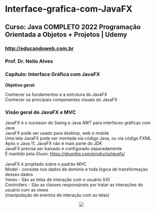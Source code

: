 
# Interface-grafica-com-JavaFX

## Curso: Java COMPLETO 2022 Programação Orientada a Objetos + Projetos | Udemy

### http://educandoweb.com.br<br>
### Prof. Dr. Nelio Alves<br>
### Capítulo: Interface Gráfica com JavaFX <br>

<b>Objetivo geral:</b>

 Conhecer os fundamentos e a estrutura do JavaFX<br>
 Conhecer os principais componentes visuais do JavaFX<br>

### Visão geral do JavaFX e MVC

JavaFX é o sucessor do Swing e Java AWT para interfaces gráficas com Java<br> 
JavaFX pode ser usado para desktop, web e mobile <br>
Uma tela JavaFX pode ser montada via código Java, ou via código FXML<br>
Após o Java 11, JavaFX não é mais parte do JDK <br>
JavaFX precisa ser baixado e configurado separadamente <br>
É mantido pela Gluon: https://gluonhq.com/products/javafx/ <br> <br>
JavaFX é projetado sobre o padrão MVC <br>
Model - consiste nos dados de domínio e toda lógica de transformação desses dados<br> 
Views - São as telas de interação com o usuário (UI) <br>
Controllers - São as classes responsáveis por tratar as interações do usuário com as views <br>
(manipulação de eventos de interação com as telas) <br>



<div align="center">
<img src="https://raw.githubusercontent.com/rodrigojfagundes/imagens_para_readme/main/Sessao_22_imagem_1.jpg" />
</div>


